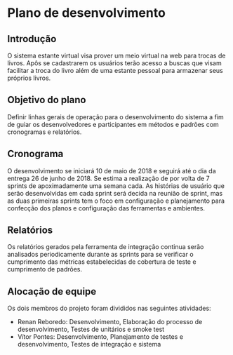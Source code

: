 # Plano de desenvolvimento
## Introdução
O sistema estante virtual visa prover um meio virtual na web para trocas de livros. Apôs se cadastrarem
os usuários terão acesso a buscas que visam facilitar a troca do livro além de uma estante pessoal
para armazenar seus próprios livros.

## Objetivo do plano
Definir linhas gerais de operação para o desenvolvimento do sistema a fim de guiar os desenvolvedores e participantes em métodos e padrões com cronogramas e relatórios.

## Cronograma
O desenvolvimento se iniciará 10 de maio de 2018 e seguirá até o dia da entrega 26 de junho de 2018. Se estima a realização de por volta de 7 sprints de apoximadamente uma semana cada. As histórias de usuário que serão desenvolvidas em cada sprint será decida na reunião de sprint, mas as duas primeiras sprints tem o foco em configuração e planejamento para confecção dos planos e configuração das ferramentas e ambientes.

## Relatórios
Os relatórios gerados pela ferramenta de integração continua serão analisados periodicamente durante as sprints para se verificar o cumprimento das métricas estabelecidas de cobertura de teste e cumprimento de padrões.

## Alocação de equipe
Os dois membros do projeto foram divididos nas seguintes atividades:
- Renan Reboredo: Desenvolvimento, Elaboração do processo de desenvolvimento, Testes de unitários e smoke test
- Vítor Pontes: Desenvolvimento, Planejamento de testes e desenvolvimento, Testes de integração e sistema
